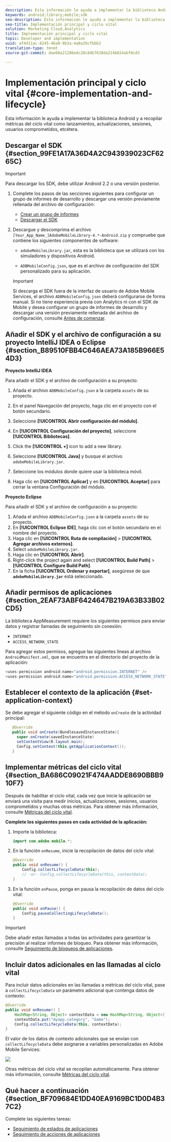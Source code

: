 ```yaml
---
description: Esta información le ayuda a implementar la biblioteca Android y a recopilar métricas del ciclo vital como lanzamientos, actualizaciones, sesiones, usuarios comprometidos, etcétera.
keywords: android;library;mobile;sdk
seo-description: Esta información le ayuda a implementar la biblioteca Android y a recopilar métricas del ciclo vital como lanzamientos, actualizaciones, sesiones, usuarios comprometidos, etcétera.
seo-title: Implementación principal y ciclo vital
solution: Marketing Cloud,Analytics
title: Implementación principal y ciclo vital
topic: Developer and implementation
uuid: af4d11ac-8245-46a0-9b3a-4a0a29cfbbb2
translation-type: tm+mt
source-git-commit: dae60a21286edc28c84b7638da214b824abf0cd3

---
```



# Implementación principal y ciclo vital {#core-implementation-and-lifecycle}

Esta información le ayuda a implementar la biblioteca Android y a recopilar métricas del ciclo vital como lanzamientos, actualizaciones, sesiones, usuarios comprometidos, etcétera.

## Descargar el SDK {#section_99FE1A17A36D4A2C943939023CF6265C}

>[!IMPORTANT]
>
>Para descargar los SDK, debe utilizar Android 2.2 o una versión posterior.

1. Complete los pasos de las secciones siguientes para configurar un grupo de informes de desarrollo y descargar una versión previamente rellenada del archivo de configuración:

   * [Crear un grupo de informes](/help/android/getting-started/requirements.md)
   * [Descargar el SDK](/help/android/getting-started/requirements.md)

1. Descargue y descomprima el archivo `[Your_App_Name_]AdobeMobileLibrary-4.*-Android.zip` y compruebe que contiene los siguientes componentes de software:

   * `adobeMobileLibrary.jar`, esta es la biblioteca que se utilizará con los simuladores y dispositivos Android.

   * `ADBMobileConfig.json`, que es el archivo de configuración del SDK personalizado para su aplicación.
   >[!IMPORTANT]
   >
   >Si descarga el SDK fuera de la interfaz de usuario de Adobe Mobile Services, el archivo `ADBMobileConfig.json` deberá configurarse de forma manual. Si no tiene experiencia previa con Analytics ni con el SDK de Mobile y desea configurar un grupo de informes de desarrollo y descargar una versión previamente rellenada del archivo de configuración, consulte [Antes de comenzar](/help/android/getting-started/requirements.md).

## Añadir el SDK y el archivo de configuración a su proyecto IntelliJ IDEA o Eclipse {#section_B89510FBB4C646AEA73A185B966E54D3}

**Proyecto IntelliJ IDEA**

Para añadir el SDK y el archivo de configuración a su proyecto:

1. Añada el archivo `ADBMobileConfig.json` a la carpeta `assets` de su proyecto.

1. En el panel Navegación del proyecto, haga clic en el proyecto con el botón secundario.
1. Seleccione **[!UICONTROL Abrir configuración del módulo]**.
1. En **[!UICONTROL Configuración del proyecto]**, seleccione **[!UICONTROL Bibliotecas]**.
1. Click the **[!UICONTROL +]** icon to add a new library.
1. Seleccione **[!UICONTROL Java]** y busque el archivo `adobeMobileLibrary.jar`.
1. Seleccione los módulos donde quiere usar la biblioteca móvil.
1. Haga clic en **[!UICONTROL Aplicar]** y en **[!UICONTROL Aceptar]** para cerrar la ventana Configuración del módulo.

**Proyecto Eclipse**

Para añadir el SDK y el archivo de configuración a su proyecto:

1. Añada el archivo `ADBMobileConfig.json` a la carpeta `assets` de su proyecto.
1. En **[!UICONTROL Eclipse IDE]**, haga clic con el botón secundario en el nombre del proyecto.
1. Haga clic en **[!UICONTROL Ruta de compilación]** > **[!UICONTROL Agregar archivos externos]**.
1. Select `adobeMobileLibrary.jar`.
1. Haga clic en **[!UICONTROL Abrir]**.
1. Right-click the project again and select **[!UICONTROL Build Path]** > **[!UICONTROL Configure Build Path]**.
1. En la ficha **[!UICONTROL Ordenar y exportar]**, asegúrese de que **`adobeMobileLibrary.jar`** está seleccionado.

## Añadir permisos de aplicaciones {#section_2EAF73ABF6424647B219A63B33B02CD5}

La biblioteca AppMeasurement requiere los siguientes permisos para enviar datos y registrar llamadas de seguimiento sin conexión:

* `INTERNET`
* `ACCESS_NETWORK_STATE`

Para agregar estos permisos, agregue las siguientes líneas al archivo `AndroidManifest.xml`, que se encuentra en el directorio del proyecto de la aplicación:

```java
<uses-permission android:name="android.permission.INTERNET" /> 
<uses-permission android:name="android.permission.ACCESS_NETWORK_STATE" />
```

## Establecer el contexto de la aplicación {#set-application-context}

Se debe agregar el siguiente código en el método `onCreate` de la actividad principal:

```java
   @Override
   public void onCreate(BundlesavedInstanceState){
     super.onCreate(savedInstanceState)
     setContentView(R.layout.main);
     Config.setContext(this.getApplicationContext());
   }
```

## Implementar métricas del ciclo vital {#section_BA686C09021F474AADDE8690BBB910F7}

Después de habilitar el ciclo vital, cada vez que inicie la aplicación se enviará una visita para medir inicios, actualizaciones, sesiones, usuarios comprometidos y muchas otras métricas. Para obtener más información, consulte [Métricas del ciclo vital](/help/android/metrics.md).

**Complete los siguientes pasos en cada actividad de la aplicación:**

1. Importe la biblioteca:

   ```java
   import com.adobe.mobile.*;
   ```

1. En la función `onResume`, inicie la recopilación de datos del ciclo vital:

   ```java
   @Override 
   public void onResume() { 
       Config.collectLifecycleData(this); 
       // -or- Config.collectLifecycleData(this, contextData); 
   }
   ```

1. En la función `onPause`, ponga en pausa la recopilación de datos del ciclo vital:

   ```java
   @Override 
   public void onPause() { 
       Config.pauseCollectingLifecycleData(); 
   }
   ```

>[!IMPORTANT]
>
>Debe añadir estas llamadas a todas las actividades para garantizar la precisión al realizar informes de bloqueo. Para obtener más información, consulte [Seguimiento de bloqueos de aplicaciones](/help/android/analytics-main/crashes.md).

## Incluir datos adicionales en las llamadas al ciclo vital

Para incluir datos adicionales en las llamadas a métricas del ciclo vital, pase a `collectLifecycleData` un parámetro adicional que contenga datos de contexto:

```java
@Override 
public void onResume() {
    HashMap<String, Object> contextData = new HashMap<String, Object>(); 
    contextData.put("myapp.category", "Game"); 
    Config.collectLifecycleData(this, contextData); 
}
```

El valor de los datos de contexto adicionales que se envían con `collectLifecycleData` debe asignarse a variables personalizadas en Adobe Mobile Services:

![](assets/map-variable-lifecycle.png)

Otras métricas del ciclo vital se recopilan automáticamente. Para obtener más información, consulte [Métricas del ciclo vital](/help/android/metrics.md).

## Qué hacer a continuación {#section_BF709684E1DD40EA9169BC1D0D4B37C2}

Complete las siguientes tareas:

* [Seguimiento de estados de aplicaciones](/help/android/analytics-main/states.md)
* [Seguimiento de acciones de aplicaciones](/help/android/analytics-main/actions.md)

